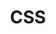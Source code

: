 ---
title: "CSS"
layout: categories
permalink: /categories/css
author_profile: true
sidebar_main: true
---